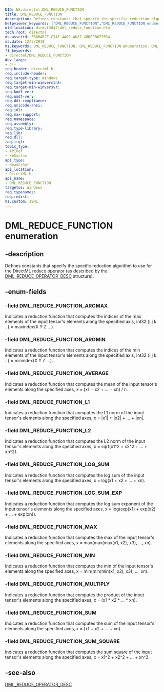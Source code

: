 ```yaml
---
UID: NE:directml.DML_REDUCE_FUNCTION
title: DML_REDUCE_FUNCTION
description: Defines constants that specify the specific reduction algorithm to use for the DirectML reduce operator (as described by the DML_REDUCE_OPERATOR_DESC structure).
helpviewer_keywords: ["DML_REDUCE_FUNCTION","DML_REDUCE_FUNCTION enumeration","DML_REDUCE_FUNCTION_ARGMAX","DML_REDUCE_FUNCTION_ARGMIN","DML_REDUCE_FUNCTION_AVERAGE","DML_REDUCE_FUNCTION_L1","DML_REDUCE_FUNCTION_L2","DML_REDUCE_FUNCTION_LOG_SUM","DML_REDUCE_FUNCTION_LOG_SUM_EXP","DML_REDUCE_FUNCTION_MAX","DML_REDUCE_FUNCTION_MIN","DML_REDUCE_FUNCTION_MULTIPLY","DML_REDUCE_FUNCTION_SUM","DML_REDUCE_FUNCTION_SUM_SQUARE","direct3d12.dml_reduce_function","directml/DML_REDUCE_FUNCTION","directml/DML_REDUCE_FUNCTION_ARGMAX","directml/DML_REDUCE_FUNCTION_ARGMIN","directml/DML_REDUCE_FUNCTION_AVERAGE","directml/DML_REDUCE_FUNCTION_L1","directml/DML_REDUCE_FUNCTION_L2","directml/DML_REDUCE_FUNCTION_LOG_SUM","directml/DML_REDUCE_FUNCTION_LOG_SUM_EXP","directml/DML_REDUCE_FUNCTION_MAX","directml/DML_REDUCE_FUNCTION_MIN","directml/DML_REDUCE_FUNCTION_MULTIPLY","directml/DML_REDUCE_FUNCTION_SUM","directml/DML_REDUCE_FUNCTION_SUM_SQUARE"]
old-location: direct3d12\dml_reduce_function.htm
tech.root: directml
ms.assetid: 538BAB2E-C7AE-4A9E-AD87-4BDEEB677504
ms.date: 12/5/2018
ms.keywords: DML_REDUCE_FUNCTION, DML_REDUCE_FUNCTION enumeration, DML_REDUCE_FUNCTION_ARGMAX, DML_REDUCE_FUNCTION_ARGMIN, DML_REDUCE_FUNCTION_AVERAGE, DML_REDUCE_FUNCTION_L1, DML_REDUCE_FUNCTION_L2, DML_REDUCE_FUNCTION_LOG_SUM, DML_REDUCE_FUNCTION_LOG_SUM_EXP, DML_REDUCE_FUNCTION_MAX, DML_REDUCE_FUNCTION_MIN, DML_REDUCE_FUNCTION_MULTIPLY, DML_REDUCE_FUNCTION_SUM, DML_REDUCE_FUNCTION_SUM_SQUARE, direct3d12.dml_reduce_function, directml/DML_REDUCE_FUNCTION, directml/DML_REDUCE_FUNCTION_ARGMAX, directml/DML_REDUCE_FUNCTION_ARGMIN, directml/DML_REDUCE_FUNCTION_AVERAGE, directml/DML_REDUCE_FUNCTION_L1, directml/DML_REDUCE_FUNCTION_L2, directml/DML_REDUCE_FUNCTION_LOG_SUM, directml/DML_REDUCE_FUNCTION_LOG_SUM_EXP, directml/DML_REDUCE_FUNCTION_MAX, directml/DML_REDUCE_FUNCTION_MIN, directml/DML_REDUCE_FUNCTION_MULTIPLY, directml/DML_REDUCE_FUNCTION_SUM, directml/DML_REDUCE_FUNCTION_SUM_SQUARE
f1_keywords:
- directml/DML_REDUCE_FUNCTION
dev_langs:
- c++
req.header: directml.h
req.include-header: 
req.target-type: Windows
req.target-min-winverclnt: 
req.target-min-winversvr: 
req.kmdf-ver: 
req.umdf-ver: 
req.ddi-compliance: 
req.unicode-ansi: 
req.idl: 
req.max-support: 
req.namespace: 
req.assembly: 
req.type-library: 
req.lib: 
req.dll: 
req.irql: 
topic_type:
- APIRef
- kbSyntax
api_type:
- HeaderDef
api_location:
- DirectML.h
api_name:
- DML_REDUCE_FUNCTION
targetos: Windows
req.typenames: 
req.redist: 
ms.custom: 19H1
---
```


# DML_REDUCE_FUNCTION enumeration


## -description






Defines constants that specify the specific reduction algorithm to use for the DirectML reduce operator (as described by the [DML_REDUCE_OPERATOR_DESC](/windows/desktop/api/directml/ns-directml-dml_reduce_operator_desc) structure).


## -enum-fields




### -field DML_REDUCE_FUNCTION_ARGMAX

Indicates a reduction function that computes the indices of the max elements of the input tensor's elements along the specified axis, int32 {i j k ..} = maxindex(X Y Z …).


### -field DML_REDUCE_FUNCTION_ARGMIN

Indicates a reduction function that computes the indices of the min elements of the input tensor's elements along the specified axis, int32 {i j k ..} = minindex(X Y Z …).


### -field DML_REDUCE_FUNCTION_AVERAGE

Indicates a reduction function that computes the mean of the input tensor's elements along the specified axes, x = (x1 + x2 + ... + xn) / n.


### -field DML_REDUCE_FUNCTION_L1

Indicates a reduction function that computes the L1 norm of the input tensor's elements along the specified axes, x = |x1| + |x2| + ... + |xn|.


### -field DML_REDUCE_FUNCTION_L2

Indicates a reduction function that computes the L2 norm of the input tensor's elements along the specified axes, x = sqrt(x1^2 + x2^2 + ... + xn^2).


### -field DML_REDUCE_FUNCTION_LOG_SUM

Indicates a reduction function that computes the log sum of the input tensor's elements along the specified axes, x = log(x1 + x2 + ... + xn).


### -field DML_REDUCE_FUNCTION_LOG_SUM_EXP

Indicates a reduction function that computes the log sum exponent of the input tensor's elements along the specified axes, x = log(exp(x1) + exp(x2) + ... + exp(xn)).


### -field DML_REDUCE_FUNCTION_MAX

Indicates a reduction function that computes the max of the input tensor's elements along the specified axes, x = max(max(max(x1, x2), x3), ..., xn).


### -field DML_REDUCE_FUNCTION_MIN

Indicates a reduction function that computes the min of the input tensor's elements along the specified axes, x = min(min(min(x1, x2), x3), ..., xn).


### -field DML_REDUCE_FUNCTION_MULTIPLY

Indicates a reduction function that computes the product of the input tensor's elements along the specified axes, x = (x1 * x2 * ... * xn).


### -field DML_REDUCE_FUNCTION_SUM

Indicates a reduction function that computes the sum  of the input tensor's elements along the specified axes, x = (x1 + x2 + ... + xn).


### -field DML_REDUCE_FUNCTION_SUM_SQUARE

Indicates a reduction function that computes the sum square of the input tensor's elements along the specified axes, x = x1^2 + x2^2 + ... + xn^2.


## -see-also




[DML_REDUCE_OPERATOR_DESC](/windows/desktop/api/directml/ns-directml-dml_reduce_operator_desc)
 

 

